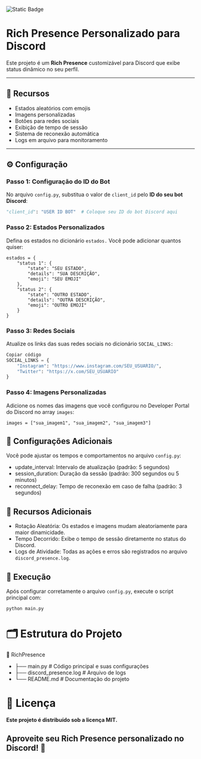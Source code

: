 
![Static Badge](https://img.shields.io/badge/DISCORD-RICH_PRESENCE-blue)


# Rich Presence Personalizado para Discord

Este projeto é um **Rich Presence** customizável para Discord que exibe status dinâmico no seu perfil. 

---

## 🎯 Recursos
- Estados aleatórios com emojis
- Imagens personalizadas
- Botões para redes sociais
- Exibição de tempo de sessão
- Sistema de reconexão automática
- Logs em arquivo para monitoramento

---

## ⚙️ Configuração

### Passo 1: Configuração do ID do Bot
No arquivo `config.py`, substitua o valor de `client_id` pelo **ID do seu bot Discord**:
```python
"client_id": "USER ID BOT"  # Coloque seu ID do bot Discord aqui
```
### Passo 2: Estados Personalizados
Defina os estados no dicionário `estados.` Você pode adicionar quantos quiser:
```
estados = {
    "status 1": {
        "state": "SEU ESTADO",
        "details": "SUA DESCRIÇÃO",
        "emoji": "SEU EMOJI"
    },
    "status 2": {
        "state": "OUTRO ESTADO",
        "details": "OUTRA DESCRIÇÃO",
        "emoji": "OUTRO EMOJI"
    }
}
```

### Passo 3: Redes Sociais
Atualize os links das suas redes sociais no dicionário `SOCIAL_LINKS:`

```python
Copiar código
SOCIAL_LINKS = {
    "Instagram": "https://www.instagram.com/SEU_USUARIO/",
    "Twitter": "https://x.com/SEU_USUARIO"
}
```

### Passo 4: Imagens Personalizadas
Adicione os nomes das imagens que você configurou no Developer Portal do Discord no array `images`:
```
images = ["sua_imagem1", "sua_imagem2", "sua_imagem3"]

```

## 🔧 Configurações Adicionais
Você pode ajustar os tempos e comportamentos no arquivo `config.py`:

- update_interval: Intervalo de atualização (padrão: 5 segundos)
- session_duration: Duração da sessão (padrão: 300 segundos ou 5 minutos)
- reconnect_delay: Tempo de reconexão em caso de falha (padrão: 3 segundos)

## 🌟 Recursos Adicionais
- Rotação Aleatória: Os estados e imagens mudam aleatoriamente para maior dinamicidade.
- Tempo Decorrido: Exibe o tempo de sessão diretamente no status do Discord.
- Logs de Atividade: Todas as ações e erros são registrados no arquivo `discord_presence.log`.

## 🚀 Execução
Após configurar corretamente o arquivo `config.py`, execute o script principal com:

```bash
python main.py
```


# 🗂 Estrutura do Projeto

📂 RichPresence
* ├── main.py            # Código principal e suas configurações
* ├── discord_presence.log # Arquivo de logs
* └── README.md          # Documentação do projeto

# 📄 Licença
**Este projeto é distribuído sob a licença MIT.**
## Aproveite seu Rich Presence personalizado no Discord! 🎉
